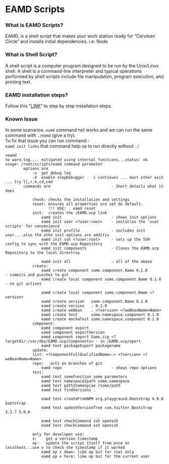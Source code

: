 # EAMD Scripts

### What is EAMD Scripts?

EAMD, is a shell script that makes your work station ready for “Cerulean Circle“ and installs initial dependencies. i.e. Node

### What is Shell Script?

A shell script is a computer program designed to be run by the Unix/Linux shell. A shell is a command-line interpreter and typical operations performed by shell scripts include file manipulation, program execution, and printing text.

### EAMD installation steps?

Follow this “[LINK](../../../../../2cu.atlassian.net/wiki/spaces/CCU/pages/38436869/ONCE_Documentation.md)” to step by step installation steps.

### Known Issue

In some scenarios. `eamd` command not works and we can run the same command with `./eamd` (give a try).  
To fix that issue you can run command:-  
`eamd init links` that command help us to run directly without `./`  

```
>eamd
no warn.log.... mitigated using internal functions...status: ok
usage: /root/scripts/eamd command parameter
        options are
            -x  get debug log
            -X  enable stepDebugger    c continues ... most other exit ... try ll,r,h,cd,cmd
        commands are                           - Short details what it does

            check: checks the installation and settings
            reset: ensures all properties are set do default. 
                   !!! USE: . eamd reset
            init:  creates the /EAMD.ucp link
                eamd init                      - shows init options
                eamd init user <?user:root>    - installes the 'user scripts' for convenience
                eamd init profile              - includes init user....also the othe init options are additiv
                eamd init ssh <?user:root>     - sets up the SSH config to sync with the EAMD.ucp Repository
                eamd init components           - Clones the EAMD.ucp Repository to the local directroy
                
                eamd init all                  - all of the abave
            create:
                eamd create component some.component.Name 0.1.0         - commits and pusches to git
                eamd create local component some.component.Name 0.1.0   - no git actions

                eamd create local component some.component.Name <?version>
                eamd create version   some.component.Name 0.2.0
                eamd create version   . 0.2.0
                eamd create weBean    . <?version> <?weBeanName=Name>
                eamd create test      some.namespace.component 0.1.0
                eamd create mochaTest some.namespace.component 0.1.0
            component:
                eamd component export
                eamd component exportVersion
                eamd component import Some.zip <?targetdir:/var/dev/EAMD.ucp/Components> - in /EAMD.ucp/eport
                eamd test packageExport packagename
            update:
            list: <?componentFullQualifiedName=.> <?version> <?weBeanName=Name>
            repo:   acts on branches of git
                eamd repo                      - shows repo options
            test:
                eamd test someFunction some parameters
                eamd test namespace2path some.namespace
                eamd test path2namespcae /some/path
                eamd test findVersions .

                eamd test createFromNPM org.playground.Bootstrap 4.0.0 bootstrap
                eamd test updateVersionTree com.twitter.Bootstrap 3.3.7 5.0.0

                eamd test checkCommand ssh openssh
                eamd test checkCommand ssh openssh
            
            only for developer use:
            v:    get a version timestamp
            op:   update the script itself from once on localhost...use v to check the timestamp if it worked
                eamd op x down: like op but for root only
                eamd op x here: like op but for the current user

```
